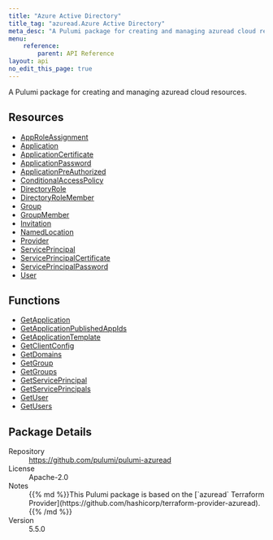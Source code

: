 ```yaml
---
title: "Azure Active Directory"
title_tag: "azuread.Azure Active Directory"
meta_desc: "A Pulumi package for creating and managing azuread cloud resources."
menu:
    reference:
        parent: API Reference
layout: api
no_edit_this_page: true
---
```


<!-- WARNING: this file was generated by Pulumi Docs Generator. -->
<!-- Do not edit by hand unless you're certain you know what you are doing! -->

A Pulumi package for creating and managing azuread cloud resources.

<h2 id="resources">Resources</h2>
<ul class="api">
    <li><a href="approleassignment" title="AppRoleAssignment"><span class="api-symbol api-symbol--resource"></span>AppRoleAssignment</a></li>
    <li><a href="application" title="Application"><span class="api-symbol api-symbol--resource"></span>Application</a></li>
    <li><a href="applicationcertificate" title="ApplicationCertificate"><span class="api-symbol api-symbol--resource"></span>ApplicationCertificate</a></li>
    <li><a href="applicationpassword" title="ApplicationPassword"><span class="api-symbol api-symbol--resource"></span>ApplicationPassword</a></li>
    <li><a href="applicationpreauthorized" title="ApplicationPreAuthorized"><span class="api-symbol api-symbol--resource"></span>ApplicationPreAuthorized</a></li>
    <li><a href="conditionalaccesspolicy" title="ConditionalAccessPolicy"><span class="api-symbol api-symbol--resource"></span>ConditionalAccessPolicy</a></li>
    <li><a href="directoryrole" title="DirectoryRole"><span class="api-symbol api-symbol--resource"></span>DirectoryRole</a></li>
    <li><a href="directoryrolemember" title="DirectoryRoleMember"><span class="api-symbol api-symbol--resource"></span>DirectoryRoleMember</a></li>
    <li><a href="group" title="Group"><span class="api-symbol api-symbol--resource"></span>Group</a></li>
    <li><a href="groupmember" title="GroupMember"><span class="api-symbol api-symbol--resource"></span>GroupMember</a></li>
    <li><a href="invitation" title="Invitation"><span class="api-symbol api-symbol--resource"></span>Invitation</a></li>
    <li><a href="namedlocation" title="NamedLocation"><span class="api-symbol api-symbol--resource"></span>NamedLocation</a></li>
    <li><a href="provider" title="Provider"><span class="api-symbol api-symbol--resource"></span>Provider</a></li>
    <li><a href="serviceprincipal" title="ServicePrincipal"><span class="api-symbol api-symbol--resource"></span>ServicePrincipal</a></li>
    <li><a href="serviceprincipalcertificate" title="ServicePrincipalCertificate"><span class="api-symbol api-symbol--resource"></span>ServicePrincipalCertificate</a></li>
    <li><a href="serviceprincipalpassword" title="ServicePrincipalPassword"><span class="api-symbol api-symbol--resource"></span>ServicePrincipalPassword</a></li>
    <li><a href="user" title="User"><span class="api-symbol api-symbol--resource"></span>User</a></li>
</ul>

<h2 id="functions">Functions</h2>
<ul class="api">
    <li><a href="getapplication" title="GetApplication"><span class="api-symbol api-symbol--function"></span>GetApplication</a></li>
    <li><a href="getapplicationpublishedappids" title="GetApplicationPublishedAppIds"><span class="api-symbol api-symbol--function"></span>GetApplicationPublishedAppIds</a></li>
    <li><a href="getapplicationtemplate" title="GetApplicationTemplate"><span class="api-symbol api-symbol--function"></span>GetApplicationTemplate</a></li>
    <li><a href="getclientconfig" title="GetClientConfig"><span class="api-symbol api-symbol--function"></span>GetClientConfig</a></li>
    <li><a href="getdomains" title="GetDomains"><span class="api-symbol api-symbol--function"></span>GetDomains</a></li>
    <li><a href="getgroup" title="GetGroup"><span class="api-symbol api-symbol--function"></span>GetGroup</a></li>
    <li><a href="getgroups" title="GetGroups"><span class="api-symbol api-symbol--function"></span>GetGroups</a></li>
    <li><a href="getserviceprincipal" title="GetServicePrincipal"><span class="api-symbol api-symbol--function"></span>GetServicePrincipal</a></li>
    <li><a href="getserviceprincipals" title="GetServicePrincipals"><span class="api-symbol api-symbol--function"></span>GetServicePrincipals</a></li>
    <li><a href="getuser" title="GetUser"><span class="api-symbol api-symbol--function"></span>GetUser</a></li>
    <li><a href="getusers" title="GetUsers"><span class="api-symbol api-symbol--function"></span>GetUsers</a></li>
</ul>

<h2 id="package-details">Package Details</h2>
<dl class="package-details">
	<dt>Repository</dt>
	<dd><a href="https://github.com/pulumi/pulumi-azuread">https://github.com/pulumi/pulumi-azuread</a></dd>
	<dt>License</dt>
	<dd>Apache-2.0</dd>
	<dt>Notes</dt>
	<dd>{{% md %}}This Pulumi package is based on the [`azuread` Terraform Provider](https://github.com/hashicorp/terraform-provider-azuread).{{% /md %}}</dd>
	<dt>Version</dt>
	<dd>5.5.0</dd>
</dl>

